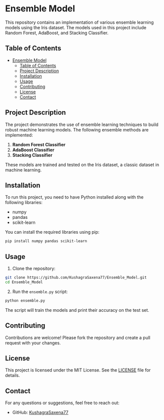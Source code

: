 # Ensemble Model

This repository contains an implementation of various ensemble learning models using the Iris dataset. The models used in this project include Random Forest, AdaBoost, and Stacking Classifier.

## Table of Contents
- [Ensemble Model](#ensemble-model)
  - [Table of Contents](#table-of-contents)
  - [Project Description](#project-description)
  - [Installation](#installation)
  - [Usage](#usage)
  - [Contributing](#contributing)
  - [License](#license)
  - [Contact](#contact)

## Project Description

The project demonstrates the use of ensemble learning techniques to build robust machine learning models. The following ensemble methods are implemented:

1. **Random Forest Classifier**
2. **AdaBoost Classifier**
3. **Stacking Classifier**

These models are trained and tested on the Iris dataset, a classic dataset in machine learning.

## Installation

To run this project, you need to have Python installed along with the following libraries:

- numpy
- pandas
- scikit-learn

You can install the required libraries using pip:

```bash
pip install numpy pandas scikit-learn
```

## Usage

1. Clone the repository:

```bash
git clone https://github.com/KushagraSaxena77/Ensemble_Model.git
cd Ensemble_Model
```

2. Run the `ensemble.py` script:

```bash
python ensemble.py
```

The script will train the models and print their accuracy on the test set.

## Contributing

Contributions are welcome! Please fork the repository and create a pull request with your changes.

## License

This project is licensed under the MIT License. See the [LICENSE](LICENSE) file for details.

## Contact

For any questions or suggestions, feel free to reach out:

- GitHub: [KushagraSaxena77](https://github.com/KushagraSaxena77)
